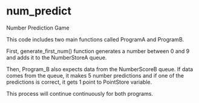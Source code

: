 # num_predict
Number Prediction Game

This code includes two main functions called ProgramA and ProgramB.

First, generate_first_num() function generates a number between 0 and 9 and adds it to the NumberStoreA queue.

Then, Program_B also expects data from the NumberScoreB queue. If data comes from the queue, it makes 5 number predictions and if one of the
predictions is correct, it gets 1 point to PointStore variable.

This process will continue continuously for both programs.

